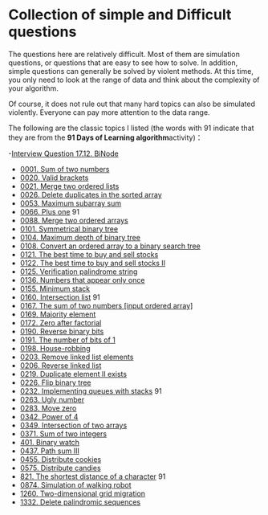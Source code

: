 # Collection of simple and Difficult questions

The questions here are relatively difficult. Most of them are simulation questions, or questions that are easy to see how to solve. In addition, simple questions can generally be solved by violent methods. At this time, you only need to look at the range of data and think about the complexity of your algorithm.

Of course, it does not rule out that many hard topics can also be simulated violently. Everyone can pay more attention to the data range.

The following are the classic topics I listed (the words with 91 indicate that they are from the **91 Days of Learning algorithm**activity)：

-[Interview Question 17.12. BiNode](../problems/binode-lcci.en.md)

- [0001. Sum of two numbers](../problems/1.two-sum.en.md)
- [0020. Valid brackets](../problems/20.valid-parents.en.md)
- [0021. Merge two ordered lists](../problems/21.merge-two-sorted-lists.en.md)
- [0026. Delete duplicates in the sorted array](../problems/26.remove-duplicates-from-sorted-array.en.md)
- [0053. Maximum subarray sum](../problems/53.maximum-sum-subarray-en.md)
- [0066. Plus one](../problems/66.plus-one.en.md) 91
- [0088. Merge two ordered arrays](../problems/88.merge-sorted-array.en.md)
- [0101. Symmetrical binary tree](../problems/101.symmetrical-tree.en.md)
- [0104. Maximum depth of binary tree](../problems/104.maximum-depth-of-binary-tree.en.md)
- [0108. Convert an ordered array to a binary search tree](../problems/108.convert-sorted-array-to-binary-search-tree.en.md)
- [0121. The best time to buy and sell stocks](../problems/121.best-time-to-buy-and-sell-stock.en.md)
- [0122. The best time to buy and sell stocks II](../problems/122.best-time-to-buy-and-sell-stock-ii.en.md)
- [0125. Verification palindrome string](../problems/125.valid-palindrome.en.md)
- [0136. Numbers that appear only once](../problems/136.single-number.en.md)
- [0155. Minimum stack](../problems/155.min-stack.en.md)
- [0160. Intersection list](../problems/160.Intersection-of-Two-Linked-Lists.en.md) 91
- [0167. The sum of two numbers [input ordered array]](../problems/167.two-sum-ii-input-array-is-sorted.en.md)
- [0169. Majority element](../problems/169.majority-element.en.md)
- [0172. Zero after factorial](../problems/172.factorial-trailing-zeroes.en.md)
- [0190. Reverse binary bits](../problems/190.reverse-bits.en.md)
- [0191. The number of bits of 1](../problems/191.number-of-1-bits.en.md)
- [0198. House-robbing](../problems/198.house-robber.en.md)
- [0203. Remove linked list elements](../problems/203.remove-linked-list-elements.en.md)
- [0206. Reverse linked list](../problems/206.reverse-linked-list.en.md)
- [0219. Duplicate element II exists](../problems/219.contains-duplicate-ii.en.md)
- [0226. Flip binary tree](../problems/226.invert-binary-tree.en.md)
- [0232. Implementing queues with stacks](../problems/232.implement-queue-using-stacks.en.md) 91
- [0263. Ugly number](../problems/263.ugly-number.en.md)
- [0283. Move zero](../problems/283.move-zeroes.en.md)
- [0342. Power of 4](../problems/342.power-of-four.en.md)
- [0349. Intersection of two arrays](../problems/349.intersection-of-two-arrays.en.md)
- [0371. Sum of two integers](../problems/371.sum-of-two-integers.en.md)
- [401. Binary watch](../problems/401.binary-watch.en.md)
- [0437. Path sum III](../problems/437.path-sum-iii.en.md)
- [0455. Distribute cookies](../problems/455.AssignCookies.en.md)
- [0575. Distribute candies](../problems/575.distribute-candies.en.md)
- [821. The shortest distance of a character](../problems/821.shortest-distance-to-a-character.en.md) 91
- [0874. Simulation of walking robot](../problems/874.walking-robot-simulation.en.md)
- [1260. Two-dimensional grid migration](../problems/1260.shift-2d-grid.en.md)
- [1332. Delete palindromic sequences](../problems/1332.remove-palindromic-sequences.en.md)
